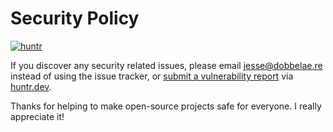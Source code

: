 # Security Policy

[![huntr](https://cdn.huntr.dev/huntr_security_badge_mono.svg)](https://huntr.dev)

If you discover any security related issues, please email [jesse@dobbelae.re](jesse@dobbelae.re) instead of using the issue tracker, 
or [submit a vulnerability report](https://huntr.dev/bounties/disclose/) via [huntr.dev](https://huntr.dev).

Thanks for helping to make open-source projects safe for everyone. I really appreciate it!
